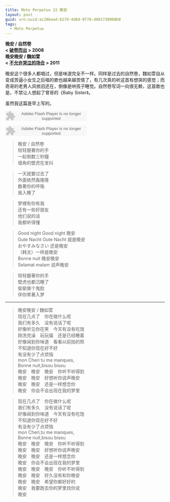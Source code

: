 ```yaml
---
title: Moto Perpetuo 22 晚安
layout: post
guid: urn:uuid:ac28bead-627d-4d6d-8f78-d981730908b8
tags:
  - Moto Perpetuo
---
```


__晚安 / 自然卷__  
__< [破卷而出](http://music.douban.com/subject/3133543/) > 2008__  
__晚安晚安 / 魏如萱__  
__< [不允许哭泣的场合](http://music.douban.com/subject/6870954/) > 2011__  

晚安这个很多人都唱过，但是味道完全不一样。同样是过去的自然卷，魏如萱自从变成苦逼小女生之后唱的歌也越来越苦情了，有几次真的听这首有想哭的感觉；而奇哥的老男人风依旧还在，倒像是哄孩子睡觉。自然卷写词一向很无赖，这首歌也是，不禁让人想起了曾哥的《Baby Sister》。

虽然我这篇是早上写的。

<embed src="http://www.xiami.com/widget/0_2131423/singlePlayer.swf" type="application/x-shockwave-flash" width="257" height="33" wmode="transparent"></embed>

<embed src="http://www.xiami.com/widget/0_1770543809/singlePlayer.swf" type="application/x-shockwave-flash" width="257" height="33" wmode="transparent"></embed>

>晚安 / 自然卷  
>轻轻握著你的手  
>一起倒数三秒鐘  
>墙角的壁虎在发抖  

>一天就要过去了  
>外面依然轰隆隆  
>数著你的呼吸  
>我入睡了  

>梦裡有你有我  
>还有一些好朋友  
>他们说的话  
>我都听得懂  

>Good night Good night 晚安  
>Gute Nacht Gute Nacht 就是晚安  
>おやすみなさい 还是晚安  
>（韩文）一样是晚安  
>Bonne nuit 晚安晚安  
>Selamat malam 说声晚安  

>轻轻握著你的手  
>壁虎也都沉睡了  
>偷偷做个鬼脸  
>伴你笑著入梦   

---

>晚安晚安 / 魏如萱  
>现在几点了　你在做什么呢  
>我们有多久　没有说话了呢  
>好像听见你在笑　今天有没有吃饱  
>刚洗完澡　玩玩猫　还是已经睡着  
>好像闻到你味道　看看以前拍的照  
>不知道你现在好不好　  
>有没有少了点烦恼  
>mon Cheri tu me manques,  
>Bonne nuit,bisou bisou  
>晚安　晚安　晚安　你听不听得到  
>晚安　晚安　好想听你说声晚安  
>晚安　晚安　还是一样想念你  
>晚安　你会不会出现在我的梦里  

>现在几点了　你在做什么呢  
>我们有多久　没有说话了呢  
>好像闻到你味道　今天有没有吃饱  
>不知道你现在好不好　  
>有没有少了点烦恼  
>mon Cheri,tu me manques,     
>Bonne nuit,bisou bisou     
>晚安　晚安　晚安　你听不听得到  
>晚安　晚安　好想听你说声晚安  
>晚安　晚安　还是一样想念你  
>晚安　你会不会出现在我的梦里  
>晚安　晚安　晚安　你听不听得到  
>晚安　晚安　好久没有和你晚安  
>晚安　晚安　希望你都好好的  
>晚安　我要跑去你的梦里找你说  
>晚安   
